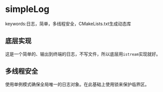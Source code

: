 # simpleLog
keywords:日志，简单，多线程安全，CMakeLists.txt生成动态库

## 底层实现
这是一个简单的、输出到终端的日志，不写文件，所以底层用`istream`实现就好。

## 多线程安全
使用单例模式确保全局唯一的日志对象。在此基础上使用锁来保护临界区。